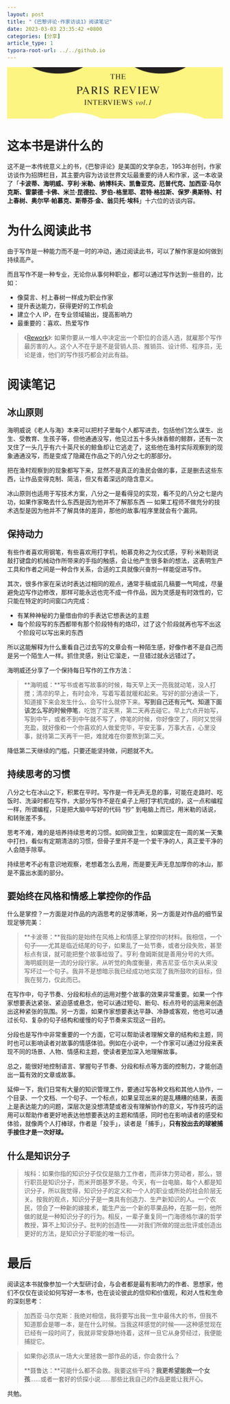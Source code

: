 ```yaml
---
layout: post
title: "《巴黎评论·作家访谈1》阅读笔记"
date: 2023-03-03 23:35:42 +0800
categories: [分享]
article_type: 1
typora-root-url: ../../github.io
---
```


![](/assets/img/paris-review-1-1.png)

# 这本书是讲什么的

这不是一本传统意义上的书，《巴黎评论》是美国的文学杂志，1953年创刊，作家访谈作为招牌栏目，其主要内容为访谈世界文坛最重要的诗人和作家，这一本收录了「**卡波蒂、海明威、亨利·米勒、纳博科夫、凯鲁亚克、厄普代克、加西亚·马尔克斯、雷蒙德·卡佛、米兰·昆德拉、罗伯-格里耶、君特·格拉斯、保罗·奥斯特、村上春树、奥尔罕·帕慕克、斯蒂芬·金、翁贝托·埃科**」十六位的访谈内容。

# 为什么阅读此书

由于写作是一种能力而不是一时的冲动，通过阅读此书，可以了解作家是如何做到持续高产。

而且写作不是一种专业，无论你从事何种职业，都可以通过写作达到一些目的，比如：

- 像莫言、村上春树一样成为职业作家
- 提升表达能力，获得更好的工作机会
- 建立个人 IP，在专业领域输出，提高影响力
- 最重要的：喜欢、热爱写作

> 《[Rework](https://book.douban.com/subject/5320866/)》: 如果你要从一堆人中决定出一个职位的合适人选，就雇那个写作最厉害的人。这个人不在乎是不是营销人员、推销员、设计师、程序员，无论是谁，他们的写作技巧都会对此有益。

# 阅读笔记

## 冰山原则

海明威说《老人与海》本来可以把村子里每个人都写进去，包括他们怎么谋生、出生、受教育、生孩子等，但他通通没写，他见过五十多头抹香鲸的鲸群，还有一次叉住了一头几乎有六十英尺长的鲸鱼却让它逃走了，这些他在渔村实际观察到的现象通通没写，而是变成了隐藏在作品之下的八分之七的那部分。

把在渔村观察到的现象都写下来，显然不是真正的渔民会做的事，正是删去这些东西，让作品变得克制、简洁，但又有着深远的隐含意义。

冰山原则也适用于写技术方案，八分之一是看得见的实现，看不见的八分之七是内功，如果作家略去什么东西是因为他并不了解那东西 — 如果工程师不做充分的技术选型是因为他并不了解具体的差异，那他的故事/程序里就会有个漏洞。

## 保持动力

有些作者喜欢用钢笔，有些喜欢用打字机，帕慕克称之为仪式感，亨利·米勒则说敲打键盘的机械动作所带来的手指的触感，会让他产生很多新的想法，这表明生产工具和作者之间是一种合作关系，合适的工具就像兴奋剂一样能促进写作。

其次，很多作家在采访时表达过相同的观点，通常手稿或前几稿要一气呵成，尽量避免边写作边修改，那样可能永远也完不成一件作品，因为灵感是有时效性的，它只能在特定的时间窗口内完成：

- 有某种神秘的力量借由你的手表达它想表达的主题
- 每个阶段写的东西都带有那个阶段特有的烙印，过了这个阶段就再也写不出这个阶段可以写出来的东西

所以这能解释为什么重看自己过去写的文章会有一种陌生感，好像作者不是自己而是另一个陌生人一样。抓住灵感，别让它溜走，一旦错过就永远错过了。

海明威还分享了一个保持每日写作的工作方法：

> **海明威：**写书或者写故事的时候，每天早上天一亮我就动笔，没人打搅；清凉的早上，有时会冷，写着写着就暖和起来。写好的部分通读一下，知道接下来会发生什么、会写什么就停下来。**写到自己还有元气、知道下面该怎么写的时候停笔**，吃饱了混天黑，第二天再去碰它。早上六点开始写，写到中午，或者不到中午就不写了，停笔的时候，你好像空了，同时又觉得充盈，就好像和一个你喜欢的人做爱完毕，平安无事，万事大吉，心里没事，就待第二天再干一把，难就难在你要熬到第二天。

降低第二天继续的门槛，只要还能坚持做，问题就不大。

## 持续思考的习惯

八分之七在冰山之下，积累在平时。写作是一件无声无息的事，可能在走路时、吃饭时、洗澡时都在写作，大部分写作不是在桌子上用打字机完成的，这一点和编程一样，所谓编程，只是把大脑中写好的代码 “抄” 到电脑上而已，用米勒的话说，和转账差不多。

思考不难，难的是培养持续思考的习惯。如同做卫生，如果固定在一周的某一天集中打扫，看似有定期清洁的习惯，但骨子里并不是一个爱干净的人，真正爱干净的人会随手除草。

持续思考不必有意识地观察，老想着怎么去用，而是要无声无息加厚你的冰山，那是不露出水面的部分。

## 要始终在风格和情感上掌控你的作品

什么是掌控？一方面是对作品的内涵思考的足够清晰，另一方面是对作品的细节呈现足够完美：

> **卡波蒂：**我指的是始终在风格上和情感上掌控你的材料。我相信，一个句子——尤其是临近结尾的句子，如果乱了一处节奏，或者分段失败，甚至标点有误，就可能把整个故事给毁了。亨利·詹姆斯就是善用分号的大师。海明威则是一流的分段行家。从听觉的角度衡量，弗吉尼亚·伍尔夫从来没写坏过一个句子。我并不是想暗示我已经成功地实现了我所鼓吹的目标，但我在努力，仅此而已。

在写作中，句子节奏、分段和标点的运用对整个故事的效果非常重要。如果一个作家想要表达紧张、紧迫感或悬念，他可以通过短句、断句、标点符号的运用来创造出这种紧张的氛围。另一方面，如果作家想要表达平静、冷静或客观，他也可以通过长句、复杂的句子结构和缓慢的句子节奏来实现这一目的。

分段也是写作中非常重要的一个方面，它可以帮助读者理解文章的结构和主题，同时也可以影响读者对故事的情感体验。例如在小说中，一个作家可以通过分段来表现不同的场景、人物、情感和主题，使读者更加深入地理解故事。

总之，能很好地控制语言、掌握句子节奏、分段和标点等方面的控制力，才能创造出一篇有效的文章或故事。

延伸一下，我们日常有大量的知识管理工作，要通过写各种文档和其他人协作，一个目录、一个文档、一个句子、一个标点，如果呈现出来的是乱糟糟的结果，表面上是表达能力的问题，深层次是没想清楚或者没有理解协作的意义，写作技巧的运用可以帮助作者更好地表达他想要表达的主题和情感，同时也在影响读者的感受和体验，就像两个人打棒球，作者是「投手」，读者是「捕手」，**只有投出去的球被捕手接住才是一次好球。**

## 什么是知识分子

> 埃科：如果你指的知识分子仅仅是脑力工作者，而非体力劳动者，那么，银行职员是知识分子，而米开朗基罗不是。今天，有一台电脑，每个人都是知识分子，所以我觉得，知识分子的定义和一个人的职业或所处的社会阶层无关。按我的观点，知识分子是一类具有创造力、生产新知识的人。一个农民，领会了一种新的嫁接术，能生产出一个新的苹果品种，在那一刻，他所做的就是一种知识分子的行为。相反，一辈子重复同一门海德格尔课的哲学教授，算不上知识分子。批判的创造性——对我们所做的提出批评或创造出更好的方法，是知识分子职能的唯一标识。

# 最后

阅读这本书就像参加一个大型研讨会，与会者都是最有影响力的作者、思想家，他们不仅仅在谈论如何写好一本书，也在谈论彼此的信仰和价值观，和对人性和生命的深刻思考：

> 加西亚·马尔克斯：我绝对相信，我将要写出我一生中最伟大的书，但我不知道那会是哪一本，是在什么时候。当我这样感觉的时候——这种感觉现在已经有一段时间了，我就非常安静地待着，这样一旦它从身旁经过，我便能捕捉它。

> 如果你必须从一场大火里拯救一部作品的话，你会救什么？
>
> **聂鲁达：**可能什么都不会救。我要这些干吗？**我更希望能救一个女孩**……或者一套好的侦探小说……那些比我自己的作品更能让我开心。

共勉。

